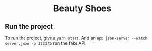<h1 align="center">Beauty Shoes</h1>

<h2>Run the project</h2>

To run the project, give a ``` yarn start ```.
And an ``` npx json-server --watch server.json -p 3333 ``` to run the fake API.
